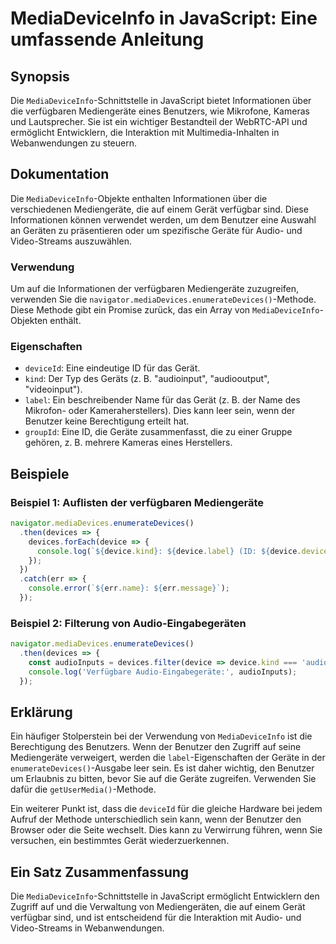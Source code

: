 <!--
Meta Description: # MediaDeviceInfo in JavaScript: Eine umfassende Anleitung ## Synopsis Die `MediaDeviceInfo`-Schnittstelle in JavaScript bietet Informationen über die...
Meta Keywords: die, der, ein, mediadeviceinfo, und
-->

# MediaDeviceInfo in JavaScript: Eine umfassende Anleitung

## Synopsis
Die `MediaDeviceInfo`-Schnittstelle in JavaScript bietet Informationen über die verfügbaren Mediengeräte eines Benutzers, wie Mikrofone, Kameras und Lautsprecher. Sie ist ein wichtiger Bestandteil der WebRTC-API und ermöglicht Entwicklern, die Interaktion mit Multimedia-Inhalten in Webanwendungen zu steuern.

## Dokumentation
Die `MediaDeviceInfo`-Objekte enthalten Informationen über die verschiedenen Mediengeräte, die auf einem Gerät verfügbar sind. Diese Informationen können verwendet werden, um dem Benutzer eine Auswahl an Geräten zu präsentieren oder um spezifische Geräte für Audio- und Video-Streams auszuwählen.

### Verwendung
Um auf die Informationen der verfügbaren Mediengeräte zuzugreifen, verwenden Sie die `navigator.mediaDevices.enumerateDevices()`-Methode. Diese Methode gibt ein Promise zurück, das ein Array von `MediaDeviceInfo`-Objekten enthält.

### Eigenschaften
- `deviceId`: Eine eindeutige ID für das Gerät.
- `kind`: Der Typ des Geräts (z. B. "audioinput", "audiooutput", "videoinput").
- `label`: Ein beschreibender Name für das Gerät (z. B. der Name des Mikrofon- oder Kameraherstellers). Dies kann leer sein, wenn der Benutzer keine Berechtigung erteilt hat.
- `groupId`: Eine ID, die Geräte zusammenfasst, die zu einer Gruppe gehören, z. B. mehrere Kameras eines Herstellers.

## Beispiele
### Beispiel 1: Auflisten der verfügbaren Mediengeräte
```javascript
navigator.mediaDevices.enumerateDevices()
  .then(devices => {
    devices.forEach(device => {
      console.log(`${device.kind}: ${device.label} (ID: ${device.deviceId})`);
    });
  })
  .catch(err => {
    console.error(`${err.name}: ${err.message}`);
  });
```

### Beispiel 2: Filterung von Audio-Eingabegeräten
```javascript
navigator.mediaDevices.enumerateDevices()
  .then(devices => {
    const audioInputs = devices.filter(device => device.kind === 'audioinput');
    console.log('Verfügbare Audio-Eingabegeräte:', audioInputs);
  });
```

## Erklärung
Ein häufiger Stolperstein bei der Verwendung von `MediaDeviceInfo` ist die Berechtigung des Benutzers. Wenn der Benutzer den Zugriff auf seine Mediengeräte verweigert, werden die `label`-Eigenschaften der Geräte in der `enumerateDevices()`-Ausgabe leer sein. Es ist daher wichtig, den Benutzer um Erlaubnis zu bitten, bevor Sie auf die Geräte zugreifen. Verwenden Sie dafür die `getUserMedia()`-Methode.

Ein weiterer Punkt ist, dass die `deviceId` für die gleiche Hardware bei jedem Aufruf der Methode unterschiedlich sein kann, wenn der Benutzer den Browser oder die Seite wechselt. Dies kann zu Verwirrung führen, wenn Sie versuchen, ein bestimmtes Gerät wiederzuerkennen.

## Ein Satz Zusammenfassung
Die `MediaDeviceInfo`-Schnittstelle in JavaScript ermöglicht Entwicklern den Zugriff auf und die Verwaltung von Mediengeräten, die auf einem Gerät verfügbar sind, und ist entscheidend für die Interaktion mit Audio- und Video-Streams in Webanwendungen.